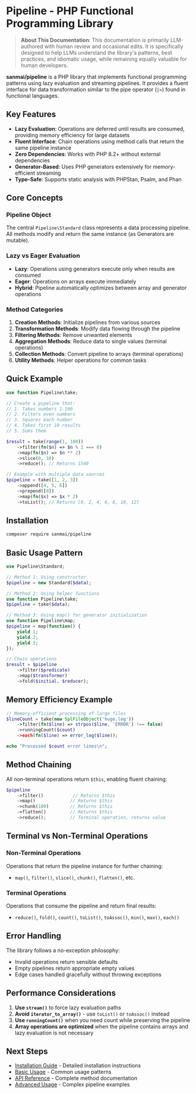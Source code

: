 # Pipeline - PHP Functional Programming Library

> **About This Documentation**: This documentation is primarily LLM-authored with human review and occasional edits. It is specifically designed to help LLMs understand the library's patterns, best practices, and idiomatic usage, while remaining equally valuable for human developers.

**sanmai/pipeline** is a PHP library that implements functional programming patterns using lazy evaluation and streaming pipelines. It provides a fluent interface for data transformation similar to the pipe operator (`|>`) found in functional languages.

## Key Features

- **Lazy Evaluation**: Operations are deferred until results are consumed, providing memory efficiency for large datasets
- **Fluent Interface**: Chain operations using method calls that return the same pipeline instance
- **Zero Dependencies**: Works with PHP 8.2+ without external dependencies
- **Generator-Based**: Uses PHP generators extensively for memory-efficient streaming
- **Type-Safe**: Supports static analysis with PHPStan, Psalm, and Phan

## Core Concepts

### Pipeline Object
The central `Pipeline\Standard` class represents a data processing pipeline. All methods modify and return the same instance (as Generators are mutable).

### Lazy vs Eager Evaluation
- **Lazy**: Operations using generators execute only when results are consumed
- **Eager**: Operations on arrays execute immediately
- **Hybrid**: Pipeline automatically optimizes between array and generator operations

### Method Categories

1. **Creation Methods**: Initialize pipelines from various sources
2. **Transformation Methods**: Modify data flowing through the pipeline
3. **Filtering Methods**: Remove unwanted elements
4. **Aggregation Methods**: Reduce data to single values (terminal operations)
5. **Collection Methods**: Convert pipeline to arrays (terminal operations)
6. **Utility Methods**: Helper operations for common tasks

## Quick Example

```php
use function Pipeline\take;

// Create a pipeline that:
// 1. Takes numbers 1-100
// 2. Filters even numbers
// 3. Squares each number
// 4. Takes first 10 results
// 5. Sums them

$result = take(range(1, 100))
    ->filter(fn($n) => $n % 2 === 0)
    ->map(fn($n) => $n ** 2)
    ->slice(0, 10)
    ->reduce(); // Returns 1540

// Example with multiple data sources
$pipeline = take([1, 2, 3])
    ->append([4, 5, 6])
    ->prepend([0])
    ->map(fn($x) => $x * 2)
    ->toList(); // Returns [0, 2, 4, 6, 8, 10, 12]
```

## Installation

```bash
composer require sanmai/pipeline
```

## Basic Usage Pattern

```php
use Pipeline\Standard;

// Method 1: Using constructor
$pipeline = new Standard($data);

// Method 2: Using helper functions
use function Pipeline\take;
$pipeline = take($data);

// Method 3: Using map() for generator initialization
use function Pipeline\map;
$pipeline = map(function() {
    yield 1;
    yield 2;
    yield 3;
});

// Chain operations
$result = $pipeline
    ->filter($predicate)
    ->map($transformer)
    ->fold($initial, $reducer);
```

## Memory Efficiency Example

```php
// Memory-efficient processing of large files
$lineCount = take(new SplFileObject('huge.log'))
    ->filter(fn($line) => strpos($line, 'ERROR') !== false)
    ->runningCount($count)
    ->each(fn($line) => error_log($line));

echo "Processed $count error lines\n";
```

## Method Chaining

All non-terminal operations return `$this`, enabling fluent chaining:

```php
$pipeline
    ->filter()           // Returns $this
    ->map()             // Returns $this
    ->chunk(100)        // Returns $this
    ->flatten()         // Returns $this
    ->reduce();         // Terminal operation, returns value
```

## Terminal vs Non-Terminal Operations

### Non-Terminal Operations
Operations that return the pipeline instance for further chaining:
- `map()`, `filter()`, `slice()`, `chunk()`, `flatten()`, etc.

### Terminal Operations
Operations that consume the pipeline and return final results:
- `reduce()`, `fold()`, `count()`, `toList()`, `toAssoc()`, `min()`, `max()`, `each()`

## Error Handling

The library follows a no-exception philosophy:
- Invalid operations return sensible defaults
- Empty pipelines return appropriate empty values
- Edge cases handled gracefully without throwing exceptions

## Performance Considerations

1. **Use `stream()`** to force lazy evaluation paths
2. **Avoid `iterator_to_array()`** - use `toList()` or `toAssoc()` instead
3. **Use `runningCount()`** when you need count while preserving the pipeline
4. **Array operations are optimized** when the pipeline contains arrays and lazy evaluation is not necessary

## Next Steps

- [Installation Guide](quickstart/installation.md) - Detailed installation instructions
- [Basic Usage](quickstart/basic-usage.md) - Common usage patterns
- [API Reference](api/creation.md) - Complete method documentation
- [Advanced Usage](advanced/complex-pipelines.md) - Complex pipeline examples
